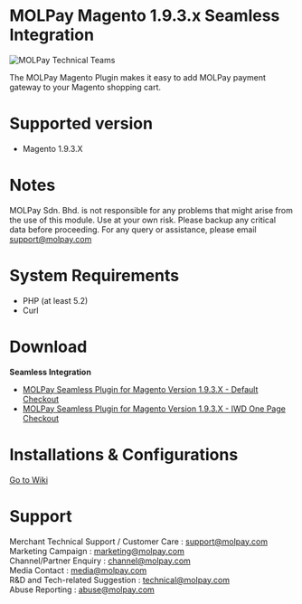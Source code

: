 MOLPay Magento 1.9.3.x Seamless Integration
=====================
![MOLPay Technical Teams](https://github.com/MOLPay/Magento_Plugin/wiki/images/molpay-developer.jpg)

The MOLPay Magento Plugin makes it easy to add MOLPay payment gateway to your Magento shopping cart.

# Supported version
- Magento 1.9.3.X

# Notes
MOLPay Sdn. Bhd. is not responsible for any problems that might arise from the use of this module. Use at your own risk. Please backup any critical data before proceeding. For any query or assistance, please email support@molpay.com

# System Requirements
- PHP (at least 5.2) 
- Curl

# Download
**Seamless Integration**
* [MOLPay Seamless Plugin for Magento Version 1.9.3.X - Default Checkout](https://github.com/MOLPay/Magento_Plugin/releases/tag/v1.9.3.x)
* [MOLPay Seamless Plugin for Magento Version 1.9.3.X - IWD One Page Checkout](https://github.com/MOLPay/Magento_Plugin/tree/Version-1.9.3.x/dist)

# Installations & Configurations
[Go to Wiki](https://github.com/MOLPay/Magento_Plugin/wiki/Installation)


# Support

Merchant Technical Support / Customer Care : support@molpay.com <br>
Marketing Campaign : marketing@molpay.com <br>
Channel/Partner Enquiry : channel@molpay.com <br>
Media Contact : media@molpay.com <br>
R&D and Tech-related Suggestion : technical@molpay.com <br>
Abuse Reporting : abuse@molpay.com
